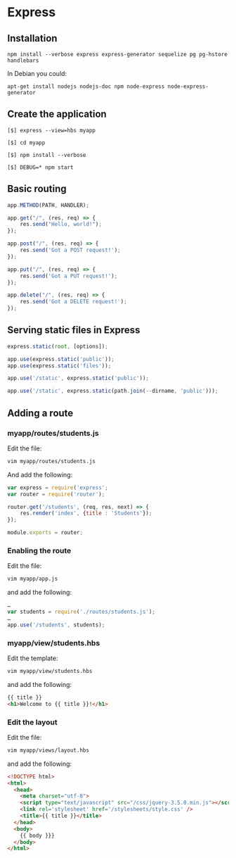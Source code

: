 # Express

## Installation

```
npm install --verbose express express-generator sequelize pg pg-hstore handlebars
```

In Debian you could:

```
apt-get install nodejs nodejs-doc npm node-express node-express-generator
```

## Create the application

```
[$] express --view=hbs myapp

[$] cd myapp

[$] npm install --verbose

[$] DEBUG=* npm start
```

## Basic routing

```JavaScript
app.METHOD(PATH, HANDLER);

app.get("/", (res, req) => {
    res.send("Hello, world!");
});

app.post("/", (res, req) => {
    res.send('Got a POST request!');
});

app.put("/", (res, req) => {
    res.send('Got a PUT request!');
});

app.delete("/", (res, req) => {
    res.send('Got a DELETE request!');
});
```

## Serving static files in Express

```JavaScript
express.static(root, [options]);

app.use(express.static('public'));
app.use(express.static('files'));

app.use('/static', express.static('public'));

app.use('/static', express.static(path.join(--dirname, 'public')));
```

## Adding a route

### myapp/routes/students.js

Edit the file:

```sh
vim myapp/routes/students.js
```
And add the following:

```JavaScript
var express = require('express';
var router = require('router');

router.get('/students', (req, res, next) => {
    res.render('index', {title : 'Students'});
});

module.exports = router;
```

### Enabling the route

Edit the file:

```sh
vim myapp/app.js
```

and add the following:

```JavaScript
…
var students = require('./routes/students.js');
…
app.use('/students', students);
```

### myapp/view/students.hbs

Edit the template:

```sh
vim myapp/view/students.hbs
```

and add the following:

```HTML
{{ title }}
<h1>Welcome to {{ title }}!</h1>
```

### Edit the layout

Edit the file:

```sh
vim myapp/views/layout.hbs
```

and add the following:

```HTML
<!DOCTYPE html>
<html>
  <head>
    <meta charset="utf-8">
    <script type="text/javascript" src="/css/jquery-3.5.0.min.js"></script>
    <link rel='stylesheet' href='/stylesheets/style.css' />
    <title>{{ title }}</title>    
  </head>
  <body>
    {{ body }}}
  </body>
</html>
```
